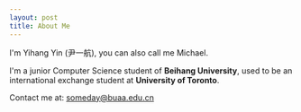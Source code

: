 ```yaml
---
layout: post
title: About Me
---
```


 
I'm Yihang Yin (尹一航), you can also call me Michael.

I'm a junior Computer Science student of **Beihang University**, used to be an international exchange student at **University of Toronto**.

<!-- My research interest includes Artificial Intelligence, Reinforcement Learning, Machine Learning and Computer Vision. Especially Machine Learning for creativity.

Now I'm working with **Vector Institute** (University of Toronto) under the instruction of **Prof. Sanja Fidler** and **Tsinghua University** under the instruciton of **Prof. Xiaolin Hu**. Also have some research experience at **Microsoft Research Asia** (MSRA) and **Chinese Academy of Science** (CAS).

You can click on the sidebar to download my CV to have more detailed information. -->

Contact me at: someday@buaa.edu.cn


